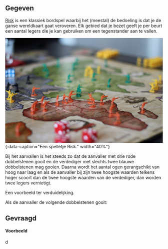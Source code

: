## Gegeven

<a href="https://nl.wikipedia.org/wiki/Risk_(bordspel)">Risk</a> is een klassiek bordspel waarbij het (meestal) de bedoeling is dat je de ganse wereldkaart gaat veroveren. Elk gebied dat je bezet geeft je per beurt een aantal legers die je kan gebruiken om een tegenstander aan te vallen.

![Een spelletje Risk.](media/dave-photoz.jpg "Foto door Dave Photoz op Unsplash."){:data-caption="Een spelletje Risk." width="40%"}

Bij het aanvallen is het steeds zo dat de aanvaller met drie rode dobbelstenen gooit en de verdediger met slechts twee blauwe dobbelstenen mag gooien. Daarna wordt het aantal ogen gerangschikt van hoog naar laag en als de aanvaller bij zijn twee hoogste waarden telkens hoger scoort dan de twee hoogste waarden van de verdediger, dan worden twee legers vernietigt.

Een voorbeeld ter verduidelijking.

Als de aanvaller de volgende dobbelstenen gooit:

<span class="mdi mdi-dice-3-outline"></span> <span class="mdi mdi-dice-5-outline"></span> <span class="mdi mdi-dice-2-outline"></span>
 

## Gevraagd


#### Voorbeeld

d